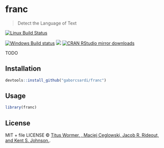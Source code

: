 
# franc

> Detect the Language of Text

[![Linux Build Status](https://travis-ci.org/gaborcsardi/franc.svg?branch=master)](https://travis-ci.org/gaborcsardi/franc)

[![Windows Build status](https://ci.appveyor.com/api/projects/status/github/gaborcsardi/franc?svg=true)](https://ci.appveyor.com/project/gaborcsardi/franc)
[![](http://www.r-pkg.org/badges/version/franc)](http://www.r-pkg.org/pkg/franc)
[![CRAN RStudio mirror downloads](http://cranlogs.r-pkg.org/badges/franc)](http://www.r-pkg.org/pkg/franc)


TODO

## Installation

```r
devtools::install_github("gaborcsardi/franc")
```

## Usage

```r
library(franc)
```

## License

MIT + file LICENSE © [Titus Wormer, , Maciej Ceglowski, Jacob R. Rideout, and Kent S. Johnson.](https://github.com/gaborcsardi).
